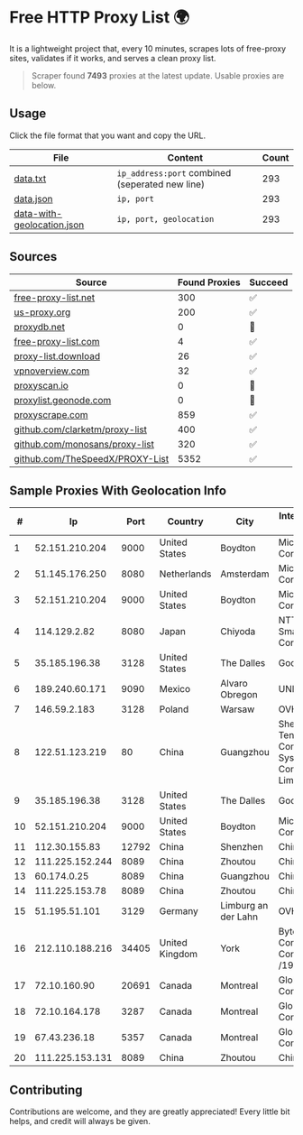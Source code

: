 
# Free HTTP Proxy List 🌍

It is a lightweight project that, every 10 minutes, scrapes lots of free-proxy sites, validates if it works, and serves a clean proxy list.


> Scraper found **7493** proxies at the latest update. Usable proxies are below.

## Usage

Click the file format that you want and copy the URL.


|File|Content|Count|
|----|-------|-----|
|[data.txt](https://raw.githubusercontent.com/themiralay/Proxy-List-World/master/data.txt)|`ip_address:port` combined (seperated new line)|293|
|[data.json](https://raw.githubusercontent.com/themiralay/Proxy-List-World/master/data.json)|`ip, port`|293|
|[data-with-geolocation.json](https://raw.githubusercontent.com/themiralay/Proxy-List-World/master/data-with-geolocation.json)|`ip, port, geolocation`|293|

## Sources

|Source|Found Proxies|Succeed|
|------|-------------|-------|
|[free-proxy-list.net](https://free-proxy-list.net)|300|✅|
|[us-proxy.org](https://www.us-proxy.org)|200|✅|
|[proxydb.net](http://proxydb.net)|0|🚫|
|[free-proxy-list.com](https://free-proxy-list.com/?page=&port=&type%5B%5D=http&type%5B%5D=https&up_time=0&search=Search)|4|✅|
|[proxy-list.download](https://www.proxy-list.download/HTTP)|26|✅|
|[vpnoverview.com](https://vpnoverview.com/privacy/anonymous-browsing/free-proxy-servers)|32|✅|
|[proxyscan.io](https://www.proxyscan.io)|0|🚫|
|[proxylist.geonode.com](https://proxylist.geonode.com/api/proxy-list?limit=300&page=1&sort_by=lastChecked&sort_type=desc&protocols=http,https)|0|🚫|
|[proxyscrape.com](https://api.proxyscrape.com/v2/?request=displayproxies&protocol=http&timeout=10000&country=all&ssl=all&anonymity=all)|859|✅|
|[github.com/clarketm/proxy-list](https://raw.githubusercontent.com/clarketm/proxy-list/master/proxy-list-raw.txt)|400|✅|
|[github.com/monosans/proxy-list](https://raw.githubusercontent.com/monosans/proxy-list/main/proxies/http.txt)|320|✅|
|[github.com/TheSpeedX/PROXY-List](https://raw.githubusercontent.com/TheSpeedX/PROXY-List/master/http.txt)|5352|✅|


## Sample Proxies With Geolocation Info

|#|Ip|Port|Country|City|Internet Service Provider|
|-|--|----|-------|----|-------------------------|
|1|52.151.210.204|9000|United States|Boydton|Microsoft Corporation|
|2|51.145.176.250|8080|Netherlands|Amsterdam|Microsoft Corporation|
|3|52.151.210.204|9000|United States|Boydton|Microsoft Corporation|
|4|114.129.2.82|8080|Japan|Chiyoda|NTT SmartConnect Corporation|
|5|35.185.196.38|3128|United States|The Dalles|Google LLC|
|6|189.240.60.171|9090|Mexico|Alvaro Obregon|UNINET|
|7|146.59.2.183|3128|Poland|Warsaw|OVH SAS|
|8|122.51.123.219|80|China|Guangzhou|Shenzhen Tencent Computer Systems Company Limited|
|9|35.185.196.38|3128|United States|The Dalles|Google LLC|
|10|52.151.210.204|9000|United States|Boydton|Microsoft Corporation|
|11|112.30.155.83|12792|China|Shenzhen|China Mobile|
|12|111.225.152.244|8089|China|Zhoutou|China Telecom|
|13|60.174.0.25|8089|China|Guangzhou|Chinanet|
|14|111.225.153.78|8089|China|Zhoutou|China Telecom|
|15|51.195.51.101|3129|Germany|Limburg an der Lahn|OVH SAS|
|16|212.110.188.216|34405|United Kingdom|York|Bytemark Computer Consulting Ltd /19|
|17|72.10.160.90|20691|Canada|Montreal|GloboTech Communications|
|18|72.10.164.178|3287|Canada|Montreal|GloboTech Communications|
|19|67.43.236.18|5357|Canada|Montreal|GloboTech Communications|
|20|111.225.153.131|8089|China|Zhoutou|China Telecom|



## Contributing

Contributions are welcome, and they are greatly appreciated! Every
little bit helps, and credit will always be given.

